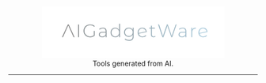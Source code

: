 <p align="center">
    <img alt="AIGadgetWare" src="./assets/images/AIGadgetWare.png"><br>
    <span>Tools generated from AI.</span>
</p>
<hr>
